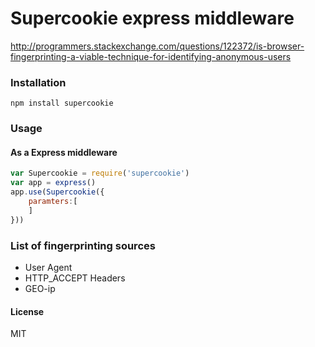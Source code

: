 # Supercookie express middleware

http://programmers.stackexchange.com/questions/122372/is-browser-fingerprinting-a-viable-technique-for-identifying-anonymous-users

### Installation

```
npm install supercookie
```

### Usage

#### As a Express middleware

```javascript
var Supercookie = require('supercookie')
var app = express()
app.use(Supercookie({
	paramters:[
	]
}))
```

### List of fingerprinting sources

* User Agent
* HTTP_ACCEPT Headers
* GEO-ip

#### License

MIT
